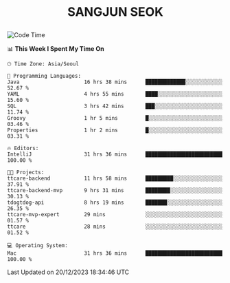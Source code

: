 <h1>
 <p align="center">
   SANGJUN SEOK
 </p>
</h1>

<!--START_SECTION:waka-->
![Code Time](http://img.shields.io/badge/Code%20Time-3%2C123%20hrs%2029%20mins-blue)

📊 **This Week I Spent My Time On** 

```text
🕑︎ Time Zone: Asia/Seoul

💬 Programming Languages: 
Java                     16 hrs 38 mins      █████████████░░░░░░░░░░░░   52.67 % 
YAML                     4 hrs 55 mins       ████░░░░░░░░░░░░░░░░░░░░░   15.60 % 
SQL                      3 hrs 42 mins       ███░░░░░░░░░░░░░░░░░░░░░░   11.74 % 
Groovy                   1 hr 5 mins         █░░░░░░░░░░░░░░░░░░░░░░░░   03.46 % 
Properties               1 hr 2 mins         █░░░░░░░░░░░░░░░░░░░░░░░░   03.31 % 

🔥 Editors: 
IntelliJ                 31 hrs 36 mins      █████████████████████████   100.00 % 

🐱‍💻 Projects: 
ttcare-backend           11 hrs 58 mins      █████████░░░░░░░░░░░░░░░░   37.91 % 
ttcare-backend-mvp       9 hrs 31 mins       ████████░░░░░░░░░░░░░░░░░   30.13 % 
tdogtdog-api             8 hrs 19 mins       ███████░░░░░░░░░░░░░░░░░░   26.35 % 
ttcare-mvp-expert        29 mins             ░░░░░░░░░░░░░░░░░░░░░░░░░   01.57 % 
ttcare                   28 mins             ░░░░░░░░░░░░░░░░░░░░░░░░░   01.52 % 

💻 Operating System: 
Mac                      31 hrs 36 mins      █████████████████████████   100.00 % 
```


 Last Updated on 20/12/2023 18:34:46 UTC
<!--END_SECTION:waka-->
